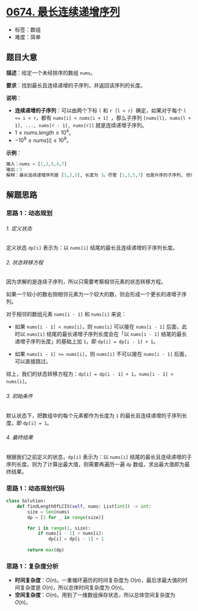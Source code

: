 # [0674. 最长连续递增序列](https://leetcode.cn/problems/longest-continuous-increasing-subsequence/)

- 标签：数组
- 难度：简单

## 题目大意

**描述**：给定一个未经排序的数组 `nums`。

**要求**：找到最长且连续递增的子序列，并返回该序列的长度。

**说明**：

- **连续递增的子序列**：可以由两个下标 `l` 和 `r`（`l < r`）确定，如果对于每个 `l <= i < r`，都有 `nums[i] < nums[i + 1] `，那么子序列 `[nums[l], nums[l + 1], ..., nums[r - 1], nums[r]]` 就是连续递增子序列。
- $1 \le nums.length \le 10^4$。
- $-10^9 \le nums[i] \le 10^9$。

**示例**：

```Python
输入：nums = [1,3,5,4,7]
输出：3
解释：最长连续递增序列是 [1,3,5], 长度为 3。尽管 [1,3,5,7] 也是升序的子序列, 但它不是连续的，因为 5 和 7 在原数组里被 4 隔开。 
```

## 解题思路

### 思路 1：动态规划

###### 1. 定义状态

定义状态 `dp[i]` 表示为：以 `nums[i]` 结尾的最长且连续递增的子序列长度。

###### 2. 状态转移方程

因为求解的是连续子序列，所以只需要考察相邻元素的状态转移方程。

如果一个较小的数右侧相邻元素为一个较大的数，则会形成一个更长的递增子序列。

对于相邻的数组元素 `nums[i - 1]` 和 `nums[i]` 来说：

- 如果 `nums[i - 1] < nums[i]`，则 `nums[i]` 可以接在 `nums[i - 1]` 后面，此时以 `nums[i]` 结尾的最长递增子序列长度会在「以 `nums[i - 1]` 结尾的最长递增子序列长度」的基础上加 `1`，即 `dp[i] = dp[i - 1] + 1`。

- 如果 `nums[i - 1] >= nums[i]`，则 `nums[i]` 不可以接在 `nums[i - 1]` 后面，可以直接跳过。

综上，我们的状态转移方程为：`dp[i] = dp[i - 1] + 1`，`nums[i - 1] < nums[i]`。

###### 3. 初始条件

默认状态下，把数组中的每个元素都作为长度为 `1` 的最长且连续递增的子序列长度。即 `dp[i] = 1`。

###### 4. 最终结果

根据我们之前定义的状态，`dp[i]` 表示为：以 `nums[i]` 结尾的最长且连续递增的子序列长度。则为了计算出最大值，则需要再遍历一遍 `dp` 数组，求出最大值即为最终结果。

### 思路 1：动态规划代码

```Python
class Solution:
    def findLengthOfLCIS(self, nums: List[int]) -> int:
        size = len(nums)
        dp = [1 for _ in range(size)]

        for i in range(1, size):
            if nums[i - 1] < nums[i]:
                dp[i] = dp[i - 1] + 1
        
        return max(dp)
```

### 思路 1：复杂度分析

- **时间复杂度**：$O(n)$。一重循环遍历的时间复杂度为 $O(n)$，最后求最大值的时间复杂度是 $O(n)$，所以总体时间复杂度为 $O(n)$。
- **空间复杂度**：$O(n)$。用到了一维数组保存状态，所以总体空间复杂度为 $O(n)$。

